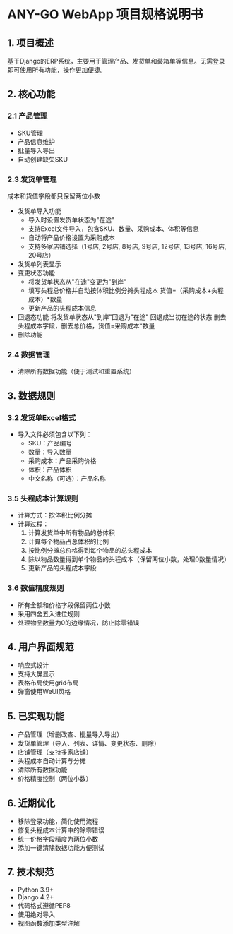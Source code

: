 # ANY-GO WebApp 项目规格说明书

## 1. 项目概述
基于Django的ERP系统，主要用于管理产品、发货单和装箱单等信息。无需登录即可使用所有功能，操作更加便捷。

## 2. 核心功能

### 2.1 产品管理
- SKU管理
- 产品信息维护
- 批量导入导出
- 自动创建缺失SKU

### 2.3 发货单管理
成本和货值字段都只保留两位小数
- 发货单导入功能
  - 导入时设置发货单状态为"在途"
  - 支持Excel文件导入，包含SKU、数量、采购成本、体积等信息
  - 自动将产品价格设置为采购成本
  - 支持多家店铺选择（1号店, 2号店, 8号店, 9号店, 12号店, 13号店, 16号店, 20号店）
- 发货单列表显示
- 变更状态功能
  - 将发货单状态从"在途"变更为"到岸"
  - 填写头程总价格并自动按体积比例分摊头程成本
  货值=（采购成本+头程成本）*数量
  - 更新产品的头程成本信息
- 回退态功能
  将发货单状态从"到岸"回退为"在途" 
  回退成当初在途的状态
  删去头程成本字段，删去总价格，货值=采购成本*数量
- 删除功能

### 2.4 数据管理
- 清除所有数据功能（便于测试和重置系统）

## 3. 数据规则

### 3.2 发货单Excel格式
- 导入文件必须包含以下列：
  - SKU：产品编号
  - 数量：导入数量
  - 采购成本：产品采购价格
  - 体积：产品体积
  - 中文名称（可选）：产品名称

### 3.5 头程成本计算规则
- 计算方式：按体积比例分摊
- 计算过程：
  1. 计算发货单中所有物品的总体积
  2. 计算每个物品占总体积的比例
  3. 按比例分摊总价格得到每个物品的总头程成本
  4. 除以物品数量得到单个物品的头程成本（保留两位小数，处理0数量情况）
  5. 更新产品的头程成本字段

### 3.6 数值精度规则
- 所有金额和价格字段保留两位小数
- 采用四舍五入进位规则
- 处理物品数量为0的边缘情况，防止除零错误

## 4. 用户界面规范
- 响应式设计
- 支持大屏显示
- 表格布局使用grid布局
- 弹窗使用WeUI风格

## 5. 已实现功能
- 产品管理（增删改查、批量导入导出）
- 发货单管理（导入、列表、详情、变更状态、删除）
- 店铺管理（支持多家店铺）
- 头程成本自动计算与分摊
- 清除所有数据功能
- 价格精度控制（两位小数）

## 6. 近期优化
- 移除登录功能，简化使用流程
- 修复头程成本计算中的除零错误
- 统一价格字段精度为两位小数
- 添加一键清除数据功能方便测试

## 7. 技术规范
- Python 3.9+
- Django 4.2+
- 代码格式遵循PEP8
- 使用绝对导入
- 视图函数添加类型注解